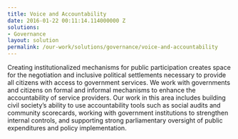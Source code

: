 ```yaml
---
title: Voice and Accountability
date: 2016-01-22 00:11:14.114000000 Z
solutions:
- Governance
layout: solution
permalink: /our-work/solutions/governance/voice-and-accountability
---
```


Creating institutionalized mechanisms for public participation creates space for the negotiation and inclusive political settlements necessary to provide all citizens with access to government services. We work with governments and citizens on formal and informal mechanisms to enhance the accountability of service providers. Our work in this area includes building civil society’s ability to use accountability tools such as social audits and community scorecards, working with government institutions to strengthen internal controls, and supporting strong parliamentary oversight of public expenditures and policy implementation.
